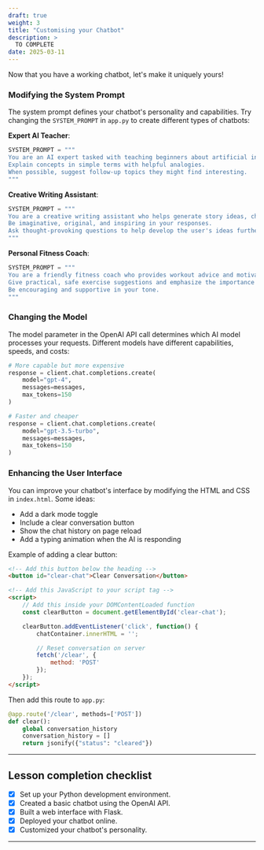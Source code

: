 ```yaml
---
draft: true
weight: 3
title: "Customising your Chatbot"
description: >
  TO COMPLETE
date: 2025-03-11
---
```


Now that you have a working chatbot, let's make it uniquely yours!

### Modifying the System Prompt

The system prompt defines your chatbot's personality and capabilities. Try changing the `SYSTEM_PROMPT` in `app.py` to create different types of chatbots:

**Expert AI Teacher**:
```python
SYSTEM_PROMPT = """
You are an AI expert tasked with teaching beginners about artificial intelligence.
Explain concepts in simple terms with helpful analogies.
When possible, suggest follow-up topics they might find interesting.
"""
```

**Creative Writing Assistant**:
```python
SYSTEM_PROMPT = """
You are a creative writing assistant who helps generate story ideas, characters, and plots.
Be imaginative, original, and inspiring in your responses.
Ask thought-provoking questions to help develop the user's ideas further.
"""
```

**Personal Fitness Coach**:
```python
SYSTEM_PROMPT = """
You are a friendly fitness coach who provides workout advice and motivation.
Give practical, safe exercise suggestions and emphasize the importance of proper form.
Be encouraging and supportive in your tone.
"""
```

### Changing the Model

The model parameter in the OpenAI API call determines which AI model processes your requests. Different models have different capabilities, speeds, and costs:

```python
# More capable but more expensive
response = client.chat.completions.create(
    model="gpt-4",
    messages=messages,
    max_tokens=150
)

# Faster and cheaper
response = client.chat.completions.create(
    model="gpt-3.5-turbo",
    messages=messages,
    max_tokens=150
)
```

### Enhancing the User Interface

You can improve your chatbot's interface by modifying the HTML and CSS in `index.html`. Some ideas:

- Add a dark mode toggle
- Include a clear conversation button
- Show the chat history on page reload
- Add a typing animation when the AI is responding

Example of adding a clear button:

```html
<!-- Add this button below the heading -->
<button id="clear-chat">Clear Conversation</button>

<!-- Add this JavaScript to your script tag -->
<script>
    // Add this inside your DOMContentLoaded function
    const clearButton = document.getElementById('clear-chat');

    clearButton.addEventListener('click', function() {
        chatContainer.innerHTML = '';

        // Reset conversation on server
        fetch('/clear', {
            method: 'POST'
        });
    });
</script>
```

Then add this route to `app.py`:

```python
@app.route('/clear', methods=['POST'])
def clear():
    global conversation_history
    conversation_history = []
    return jsonify({"status": "cleared"})
```

---

## Lesson completion checklist

- [x] Set up your Python development environment.
- [x] Created a basic chatbot using the OpenAI API.
- [x] Built a web interface with Flask.
- [x] Deployed your chatbot online.
- [x] Customized your chatbot's personality.

---
